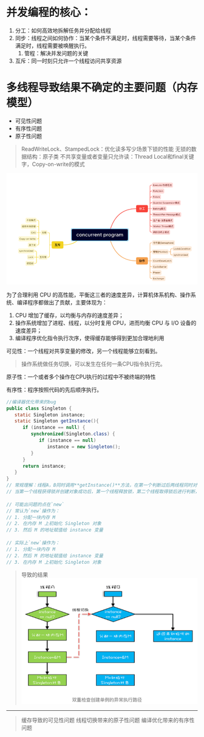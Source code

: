 # 并发编程的核心：
1. 分工：如何高效地拆解任务并分配给线程
2. 同步：线程之间如何协作：当某个条件不满足时，线程需要等待，当某个条件满足时，线程需要被唤醒执行。
   1. 管程：解决并发问题的关键
3. 互斥：同一时刻只允许一个线程访问共享资源

# 多线程导致结果不确定的主要问题（内存模型）
- 可见性问题
- 有序性问题
- 原子性问题

> ReadWriteLock、StampedLock：优化读多写少场景下锁的性能
> 无锁的数据结构：原子类
> 不共享变量或者变量只允许读：Thread Local和final关键字，Copy-on-write的模式

![img.png](img.png)

为了合理利用 CPU 的高性能，平衡这三者的速度差异，计算机体系机构、操作系统、编译程序都做出了贡献，主要体现为：
1. CPU 增加了缓存，以均衡与内存的速度差异；
2. 操作系统增加了进程、线程，以分时复用 CPU，进而均衡 CPU 与 I/O 设备的速度差异；
3. 编译程序优化指令执行次序，使得缓存能够得到更加合理地利用

可见性：一个线程对共享变量的修改，另一个线程能够立刻看到。

> 操作系统做任务切换，可以发生在任何一条CPU指令执行完。

原子性：一个或者多个操作在CPU执行的过程中不被终端的特性

有序性：程序按照代码的先后顺序执行。
```java
//编译器优化带来的bug
public class Singleton {
   static Singleton instance;
   static Singleton getInstance(){
      if (instance == null) {
         synchronized(Singleton.class) {
            if (instance == null)
               instance = new Singleton();
         }
      }
      return instance;
   }
}
// 常规理解：线程A，B同时调用**getInstance()**方法，在第一个判断过后两线程同时对**Singleton.class**加锁，而`JVM`保证只有一个线程加锁成功，另一个线程会处于等待状态, 
// 当第一个线程获得锁并创建对象成功后，第一个线程释放锁，第二个线程取得锁后进行判断，发现对象已创建，结束逻辑，释放锁。

// 可能出问题的点在`new`
// 常认为`new`操作为：
// 1. 分配一块内存 M
// 2. 在内存 M 上初始化 Singleton 对象
// 3. 然后 M 的地址赋值给 instance 变量

// 实际上`new`操作为：
// 1. 分配一块内存 M
// 2. 然后 M 的地址赋值给 instance 变量
// 3. 在内存 M 上初始化 Singleton 对象
```
> 导致的结果
> ![双重检查创建单例的一场执行路径.png](img/双重检查创建单例的一场执行路径.png)

--- 
> 缓存导致的可见性问题
> 线程切换带来的原子性问题
> 编译优化带来的有序性问题
